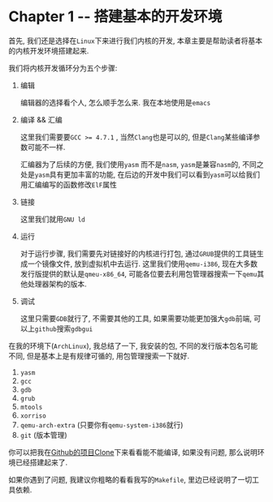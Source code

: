# Chapter 1 -- 搭建基本的开发环境

首先, 我们还是选择在`Linux`下来进行我们内核的开发, 本章主要是帮助读者将基本的内核开发环境搭建起来.

我们将内核开发循环分为五个步骤:

1. 编辑

   编辑器的选择看个人, 怎么顺手怎么来. 我在本地使用是`emacs`

2. 编译 && 汇编

   这里我们需要要`GCC >= 4.7.1` , 当然`Clang`也是可以的, 但是`Clang`某些编译参数可能不一样.

   汇编器为了后续的方便, 我们使用`yasm` 而不是`nasm`, `yasm`是兼容`nasm`的, 不同之处是`yasm`具有更加丰富的功能, 在后边的开发中我们可以看到`yasm`可以给我们用汇编编写的函数修改`ElF`属性

3. 链接

   这里我们就用`GNU ld`

4. 运行

   对于运行步骤, 我们需要先对链接好的内核进行打包, 通过`GRUB`提供的工具链生成一个镜像文件, 放到虚拟机中去运行. 这里我们使用`qemu-i386`, 现在大多数发行版提供的默认是`qmeu-x86_64`, 可能各位要去利用包管理器搜索一下`qemu`其他处理器架构的版本.

5. 调试

   这里只需要`GDB`就行了, 不需要其他的工具, 如果需要功能更加强大`gdb`前端, 可以上`github`搜索`gdbgui`



在我的环境下(`ArchLinux`), 我总结了一下, 我安装的包, 不同的发行版本包名可能不同, 但是基本上是有规律可循的, 用包管理搜索一下就好.

1. `yasm`
2. `gcc`
3. `gdb`
4. `grub`
5. `mtools`
6. `xorriso`
7. `qemu-arch-extra` (只要你有`qemu-system-i386`就行)
8. `git` (版本管理)

你可以把我在[Github的项目Clone](https://github.com/iosmanthus/Osmanthus)下来看看能不能编译, 如果没有问题, 那么说明环境已经搭建起来了.

如果你遇到了问题, 我建议你粗略的看看我写的`Makefile`, 里边已经说明了一切工具依赖.
